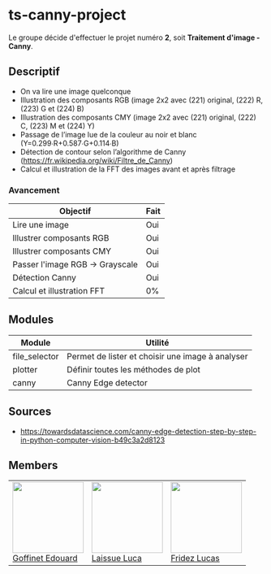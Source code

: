 # ts-canny-project

Le groupe décide d'effectuer le projet numéro **2**, soit **Traitement d'image - Canny**.

## Descriptif

- On va lire une image quelconque 
- Illustration des composants RGB (image 2x2 avec (221) original, (222) R, (223) G et (224) B) 
- Illustration des composants CMY (image 2x2 avec (221) original, (222) C, (223) M et (224) Y) 
- Passage de l’image lue de la couleur au noir et blanc (Y=0.299∙R+0.587∙G+0.114∙B) 
- Détection de contour selon l’algorithme de Canny (https://fr.wikipedia.org/wiki/Filtre_de_Canny) 
- Calcul et illustration de la FFT des images avant et après filtrage

### Avancement

| Objectif                        | Fait |
|---------------------------------|------|
| Lire une image                  | Oui  |
| Illustrer composants RGB        | Oui  |
| Illustrer composants CMY        | Oui  |
| Passer l'image RGB -> Grayscale | Oui  |
| Détection Canny                 | Oui  |
| Calcul et illustration FFT      | 0%   |


## Modules

| Module        | Utilité                                          |
|---------------|--------------------------------------------------|
| file_selector | Permet de lister et choisir une image à analyser |
| plotter       | Définir toutes les méthodes de plot              |
| canny         | Canny Edge detector                              |

## Sources

- https://towardsdatascience.com/canny-edge-detection-step-by-step-in-python-computer-vision-b49c3a2d8123

## Members

<table>
   <tr>
      <td>
         <a href="https://labinfo.ing.he-arc.ch/edouard.goffinet"><img width=140px src="https://secure.gravatar.com/avatar/dc1f4f69a0a8b698062a058b7f1bf5a3?s=800&d=identicon"><br>
         Goffinet Edouard</a>
      </td>
      <td>
         <a href="https://labinfo.ing.he-arc.ch/luca.laissue"><img width=140px src="https://secure.gravatar.com/avatar/11c7eac012d1aa910c8790345185e67e?s=800&d=identicon"><br>
         Laissue Luca</a>
      </td>
      <td>
         <a href="https://labinfo.ing.he-arc.ch/lucas.fridez"><img width=140px src="https://secure.gravatar.com/avatar/72c1469bf815bd4e0a858341571d5111?s=800&d=identicon"><br>
         Fridez Lucas</a>
      </td>
   </tr>
</table>
